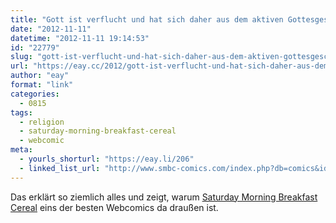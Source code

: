 ```yaml
---
title: "Gott ist verflucht und hat sich daher aus dem aktiven Gottesgeschäft zurückgezogen"
date: "2012-11-11"
datetime: "2012-11-11 19:14:53"
id: "22779"
slug: "gott-ist-verflucht-und-hat-sich-daher-aus-dem-aktiven-gottesgeschaft-zuruckgezogen"
url: "https://eay.cc/2012/gott-ist-verflucht-und-hat-sich-daher-aus-dem-aktiven-gottesgeschaft-zuruckgezogen/"
author: "eay"
format: "link"
categories:
  - 0815
tags:
  - religion
  - saturday-morning-breakfast-cereal
  - webcomic
meta:
  - yourls_shorturl: "https://eay.li/206"
  - linked_list_url: "http://www.smbc-comics.com/index.php?db=comics&id=2790"
---
```


Das erklärt so ziemlich alles und zeigt, warum [Saturday Morning Breakfast Cereal](http://www.smbc-comics.com/index.php?db=comics&id=2790) eins der besten Webcomics da draußen ist.
